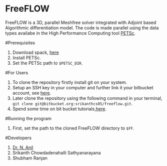 # FreeFLOW

FreeFLOW is a 3D, parallel Meshfree solver integrated with Adjoint based Algorithmic differentiation model. The code is made parallel using the data types availabe in the High Performance Computing tool [PETSc](https://www.mcs.anl.gov/petsc/).

#Prerequisites 

1. Download spack, [here](https://spack.io/)
2. Install PETSc.
3. Set the PETSc path to `$PETSC_DIR`.

#For Users

1. To clone the repository firstly install git on your system.
2. Setup an SSH key in your computer and further link it your bitbucket account, see [here](https://confluence.atlassian.com/bitbucket/set-up-an-ssh-key-728138079.html).
3. Later clone the repository using the following command in your terminal,
`git clone git@bitbucket.org:srikanthcs05/freeflow.git`.
4. Spend some time on bit bucket tutorials,[here](https://www.atlassian.com/git/tutorials/learn-git-with-bitbucket-cloud).

#Running the program

1. First, set the path to the cloned FreeFLOW directory to `$FF`.





#Developers

1. [Dr. N. Anil](http://universe.bits-pilani.ac.in/hyderabad/nanil/Profile)
2. Srikanth Chowdadenahalli Sathyanarayana
3. Shubham Ranjan

